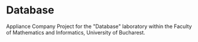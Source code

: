 # Database
Appliance Company Project for the "Database" laboratory within the Faculty of Mathematics and Informatics, University of Bucharest.
